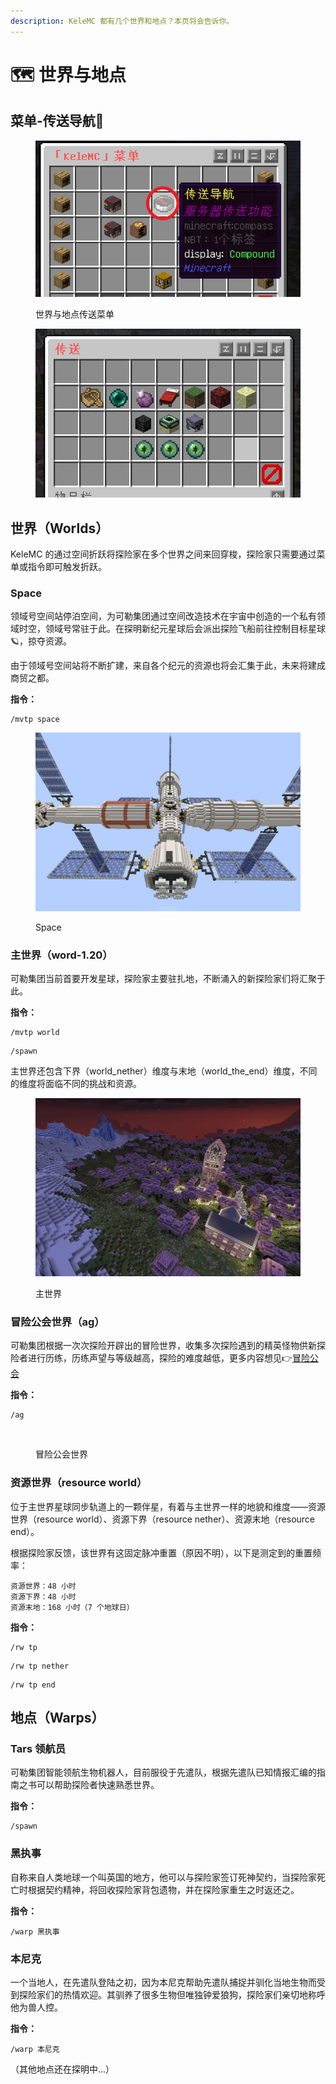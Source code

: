 ```yaml
---
description: KeleMC 都有几个世界和地点？本页将会告诉你。
---
```


# 🗺️ 世界与地点

## 菜单-传送导航🧭

<figure><img src="../.gitbook/assets/image (4).png" alt=""><figcaption><p>世界与地点传送菜单</p></figcaption></figure>

<figure><img src="../.gitbook/assets/image (5).png" alt=""><figcaption></figcaption></figure>

## 世界（Worlds）

KeleMC 的通过空间折跃将探险家在多个世界之间来回穿梭，探险家只需要通过菜单或指令即可触发折跃。

### Space

领域号空间站停泊空间，为可勒集团通过空间改造技术在宇宙中创造的一个私有领域时空，领域号常驻于此。在探明新纪元星球后会派出探险飞船前往控制目标星球🪐，掠夺资源。

由于领域号空间站将不断扩建，来自各个纪元的资源也将会汇集于此，未来将建成商贸之都。

**指令：**

```
/mvtp space
```

<figure><img src="../.gitbook/assets/2024-03-11_17.48.03.png" alt=""><figcaption><p>Space</p></figcaption></figure>

### 主世界（word-1.20）

可勒集团当前首要开发星球，探险家主要驻扎地，不断涌入的新探险家们将汇聚于此。

**指令：**

```
/mvtp world
```

```
/spawn
```

主世界还包含下界（world\_nether）维度与末地（world\_the\_end）维度，不同的维度将面临不同的挑战和资源。

<figure><img src="../.gitbook/assets/2024-03-11_17.50.19.png" alt=""><figcaption><p>主世界</p></figcaption></figure>

### 冒险公会世界（ag）

可勒集团根据一次次探险开辟出的冒险世界，收集多次探险遇到的精英怪物供新探险者进行历练，历练声望与等级越高，探险的难度越低，更多内容想见👉[冒险公会](../skills/adventure-guild.md)

**指令：**

```
/ag
```

<figure><img src="../.gitbook/assets/2024-03-11_17.52.22.png" alt=""><figcaption><p>冒险公会世界</p></figcaption></figure>

### 资源世界（resource world）

位于主世界星球同步轨道上的一颗伴星，有着与主世界一样的地貌和维度——资源世界（resource world）、资源下界（resource nether）、资源末地（resource end）。

根据探险家反馈，该世界有这固定脉冲重置（原因不明），以下是测定到的重置频率：

```
资源世界：48 小时
资源下界：48 小时
资源末地：168 小时（7 个地球日）
```

**指令：**

```
/rw tp
```

```
/rw tp nether
```

```
/rw tp end
```

## 地点（Warps）

### Tars 领航员

可勒集团智能领航生物机器人，目前服役于先遣队，根据先遣队已知情报汇编的指南之书可以帮助探险者快速熟悉世界。

**指令：**

```
/spawn
```

### 黑执事

自称来自人类地球一个叫英国的地方，他可以与探险家签订死神契约，当探险家死亡时根据契约精神，将回收探险家背包遗物，并在探险家重生之时返还之。

**指令：**

```
/warp 黑执事
```

### 本尼克

一个当地人，在先遣队登陆之初，因为本尼克帮助先遣队捕捉并驯化当地生物而受到探险家们的热情欢迎。其驯养了很多生物但唯独钟爱狼狗，探险家们亲切地称呼他为兽人控。

**指令：**

```
/warp 本尼克
```



（其他地点还在探明中...）
